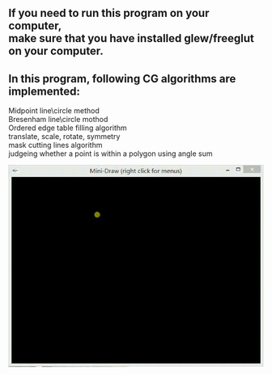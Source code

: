 If you need to run this program on your computer,   
make sure that you have installed glew/freeglut on your computer.  
--------
  
**In this program, following CG algorithms are implemented:**  
----------
Midpoint line\circle method  
Bresenham line\circle mothod  
Ordered edge table filling algorithm  
translate, scale, rotate, symmetry  
mask cutting lines algorithm  
judgeing whether a point is within a polygon using angle sum  

![image](https://github.com/zhangnaifan/OpenGL-Draw/blob/master/OpenGLTemplate/20170619_190434.gif)   
